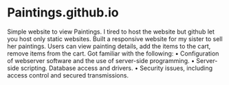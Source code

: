 # Paintings.github.io
Simple website to view Paintings. I tired to host the website but github let you host only static websites. 
Built a responsive website for my sister to sell her paintings. Users can view painting details, add the items to the cart, remove items from the cart. 
Got familiar with the following: 
•	Configuration of webserver software and the use of server-side programming.
•	Server-side scripting. Database access and drivers.
•	Security issues, including access control and secured transmissions.
